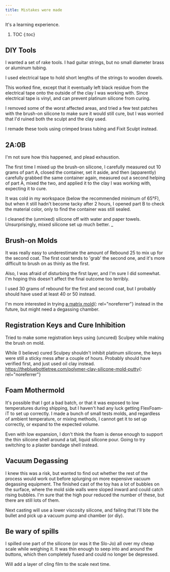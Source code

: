 ```yaml
---
title: Mistakes were made
---
```


It's a learning experience.

1. TOC
{:toc}

## DIY Tools

I wanted a set of rake tools. I had guitar strings, but no small diameter
brass or aluminum tubing.

I used electrical tape to hold short lengths of the strings to wooden dowels.

This worked fine, except that it eventually left black residue from the electrical tape onto
the outside of the clay I was working with. Since electrical tape is vinyl, and can prevent
platinum silicone from curing.

I removed some of the worst affected areas, and tried a few test patches with the brush-on
silicone to make sure it would still cure, but I was worried that I'd ruined both the sculpt and
the clay used.

I remade these tools using crimped brass tubing and Fixit Sculpt instead.

## 2A:0B

I'm not sure how this happened, and plead exhaustion.
 
The first time I mixed up the brush-on silicone, I carefully measured out 10 grams of part A, 
closed the container, set it aside, and then (apparently) carefully grabbed the same container 
again, measured out a second helping of part A, mixed the two, and applied it to the clay I 
was working with, expecting it to cure.

It was cold in my workspace (below the recommended minimum of 65°F), but when it still hadn't
become tacky after 2 hours, I opened part B to check the material color, only to find the 
container was still sealed.

I cleaned the (unmixed) silicone off with water and paper towels. Unsurprisingly, mixed silicone
set up much better.
_
## Brush-on Molds

It was really easy to underestimate the amount of Rebound 25 to mix up for the second coat.
The first coat tends to 'grab' the second one, and it's more difficult to brush on as thinly as the first.
 
 Also, I was afraid of disturbing the first layer, and I'm sure I did somewhat. I'm hoping this doesn't 
 affect the final outcome too terribly.
 
 I used 30 grams of rebound for the first and second coat, but I probably should have used at least 40 or 50 instead.

I'm more interested in trying [a matrix mold](https://www.youtube.com/watch?v=o1bLTp-K9Rc){: rel="noreferrer"} 
instead in the future, but might need a degassing chamber.

## Registration Keys and Cure Inhibition

Tried to make some registration keys using (uncured) Sculpey while making the brush on mold.

While (I believe) cured Sculpey shouldn't inhibit platinum silicone, the keys were still a sticky mess after a couple of
hours. Probably should have verified first, and just used oil clay instead.  
<https://thebluebottletree.com/polymer-clay-silicone-mold-putty>{: rel="noreferrer"}


## Foam Mothermold

It's possible that I got a bad batch, or that it was exposed to low temperatures during shipping, but I haven't 
had any luck getting FlexFoam-iT to set up correctly. I made a bunch of small tests molds, and regardless of ambient
temperature, or mixing methods, I cannot get it to set up correctly, or expand to the expected volume.

Even with low expansion, I don't think the foam is dense enough to support the thin silicone shell around
a tall, liquid silicone pour. Going to try switching to a plaster bandage shell instead.

## Vacuum Degassing

I knew this was a risk, but wanted to find out whether the rest of the process would work out before splurging on more
expensive vacuum degassing equipment. The finished cast of the toy has a lot of bubbles on the surface, where the mold
side walls were sloped inward and could catch rising bubbles. I'm sure that the high pour reduced the number of these, 
but there are still lots of them.

Next casting will use a lower viscosity silicone, and failing that I'll bite the bullet and pick up a vacuum pump and chamber (or diy).

## Be wary of spills

I spilled one part of the silicone (or was it the Slo-Jo) all over my cheap scale while weighing it. It was thin enough
to seep into and around the buttons, which then completely fused and could no longer be depressed.

Will add a layer of cling film to the scale next time.
